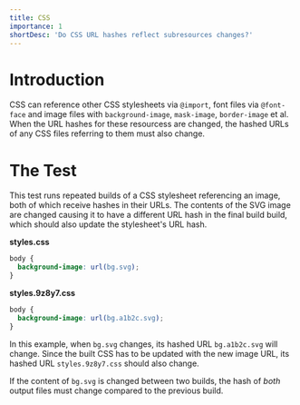 ```yaml
---
title: CSS
importance: 1
shortDesc: 'Do CSS URL hashes reflect subresources changes?'
---
```


# Introduction

CSS can reference other CSS stylesheets via `@import`, font files via `@font-face` and image files with `background-image`, `mask-image`, `border-image` et al. When the URL hashes for these resourcess are changed, the hashed URLs of any CSS files referring to them must also change.

# The Test

This test runs repeated builds of a CSS stylesheet referencing an image, both of which receive hashes in their URLs. The contents of the SVG image are changed causing it to have a different URL hash in the final build build, which should also update the stylesheet's URL hash.

**styles.css**

```css
body {
  background-image: url(bg.svg);
}
```

**styles.9z8y7.css**

```css
body {
  background-image: url(bg.a1b2c.svg);
}
```

In this example, when `bg.svg` changes, its hashed URL `bg.a1b2c.svg` will change. Since the built CSS has to be updated with the new image URL, its hashed URL `styles.9z8y7.css` should also change.

If the content of `bg.svg` is changed between two builds, the hash of _both_ output files must change compared to the previous build.
